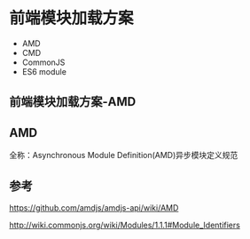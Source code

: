 # 前端模块加载方案

* AMD
* CMD
* CommonJS
* ES6 module

## 前端模块加载方案-AMD

## AMD
全称：Asynchronous Module Definition(AMD)异步模块定义规范


## 参考

https://github.com/amdjs/amdjs-api/wiki/AMD

http://wiki.commonjs.org/wiki/Modules/1.1.1#Module_Identifiers